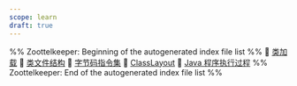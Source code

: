```yaml
---
scope: learn
draft: true
---
```

%% Zoottelkeeper: Beginning of the autogenerated index file list  %%
📄 [类加载](类加载.md)
📄 [类文件结构](类文件结构.md)
📄 [字节码指令集](字节码指令集.md)
📄 [ClassLayout](ClassLayout.md)
📄 [Java 程序执行过程](Java%20程序执行过程.md)
%% Zoottelkeeper: End of the autogenerated index file list  %%
